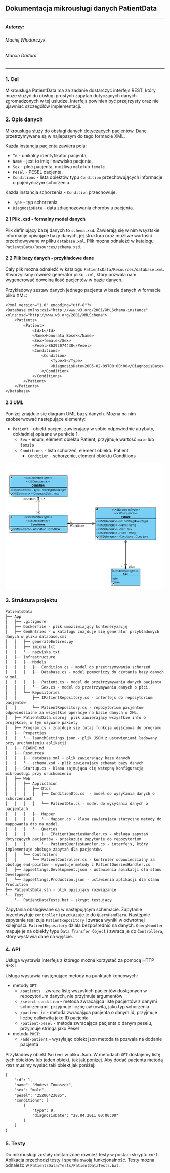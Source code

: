 ## Dokumentacja mikrousługi danych PatientData

--------------------------------------

##### Autorzy:

###### Maciej Włodarczyk

######  Marcin Dadura

-------------------------

### 1. Cel

Mikrousługa PatientData ma za zadanie dostarczyć interfejs REST, który może służyć do obsługi prostych zapytań dotyczących danych zgromadzonych w tej usłudze. Interfejs powinien być przejrzysty oraz nie ujawniać szczegółów implementacji.

###  2. Opis danych

Mikrousługa służy do obsługi danych dotyczących pacjentów. Dane przetrzymywane są w najlepszym do tego formacie XML.

Każda instancja pacjenta zawiera pola:

* `Id` - unikalny identyfikator pacjenta,
* `Name` - jest to imię i nazwisko pacjenta,
* `Sex` - płeć pacjenta, możliwa `male` lub `female`
* `Pesel` - PESEL pacjenta,
* `Conditions` - lista obiektów typu `Condition` przechowujących informacje o pojedyńczym schorzeniu.

Każda instancja schorzenia - `Condition` przechowuje:

* `Type` - typ schorzenia,
* `DiagnosisDate` - data zdiagnozowania choroby u pacjenta.

#### 2.1 Plik .xsd - formalny model danych

Plik definiujący bazę danych to `schema.xsd`. Zawierają się w nim wsyztskie informacje opisujące bazy danych, jej struktura oraz możliwe wartości przechowywane w pliku `database.xml`. Plik można odnaleźć w katalogu `PatientsData/Resources/schema.xsd`.

#### 2.2 Plik bazy danych - przykładowe dane

Cały plik można odnaleźć w katalogu `PatientsData/Resources/database.xml`. Stworzyliśmy również generator pliku `.xml`, który pozwala nam wygenerować dowolną ilość pacjentów w bazie danych.

Przykładowy zestaw danych jednego pacjenta w bazie danych w formacie pliku XML:

```
<?xml version="1.0" encoding="utf-8"?>
<Database xmlns:xsi="http://www.w3.org/2001/XMLSchema-instance" xmlns:xsd="http://www.w3.org/2001/XMLSchema">
	<Patients>
        <Patient>
        	<Id>1</Id>
        	<Name>Honorata Bosek</Name>
        	<Sex>female</Sex>
        	<Pesel>86392074438</Pesel>
        	<Conditions>
        		<Condition>
        			<Type>5</Type>
        			<DiagnosisDate>2005-02-09T00:00:00</DiagnosisDate>
        		</Condition>
        	</Conditions>
        </Patient>
	</Patients>
</Database>
```

#### 2.3 UML

Poniżej znajduje się diagram UML bazy danych. Można na nim zaobserwować następujące elementy:

* `Patient` - obiekt pacjent zawierający w sobie odpowiednie atrybuty, dokładniej opisane w punkcie 1.
    * `Sex` - enum, element obiektu Patient, przyjmuje wartość `male` lub `female`
    * `Conditions` - lista schorzeń, element obiektu Patient
        * `Condition` - schorzenie, element obiektu Conditions
    
![](pic/PatientDataUML-obiekt-Patient.PNG)

### 3. Struktura projektu

```
PatientsData
├── App
│   ├── .gitignore
│   ├── Dockerfile - plik umożliwiający konteneryzację
│   ├── GenEntries - w katalogu znajduje się generator przykładowych danych w pliku database.xml
│   │   ├── generateEntires.py
│   │   ├── imiona.txt
│   │   └── nazwiska.txt
│   ├── Infrastructure
│   │   ├── Models
│   │   │   ├── Condition.cs - model do przetrzymywania schorzeń
│   │   │   ├── Database.cs - model pomocniczy do czytania bazy danych w xml.
│   │   │   ├── Patient.cs - model do przetrzymywania danych pacjenta
│   │   │   └── Sex.cs - model do przetrzymywania danych o płci.
│   │   └── Repositories
│   │       ├── IPatientRepository.cs - interfejs do repozytorium pacjentów
│   │       └── PatientRepository.cs - repozytorium pacjentów odpowiedzialne za wszystkie operacje na bazie danych w XML.
│   ├── PatientsData.csproj  plik zawierający wszystkie info o projekcie, w tym używane pakiety
│   ├── Program.cs - znajduje się tutaj funkcja wejściowa do programu
│   ├── Properties
│   │   └── launchSettings.json - plik JSON z ustawieniami ładowany przy uruchomieniu aplikacji
│   ├── README.md
│   ├── Resources
│   │   ├── database.xml - plik zawierający baze danych
│   │   └── schema.xsd - plik zawierający schemat bazy danych
│   ├── Startup.cs - klasa zajmująca cię wstepną konfiguracją mikrousługi przy uruchomieniu
│   ├── Web
│   │   ├── Applictaion
│   │   │   ├── Dtos
│   │   │   │   ├── ConditionDto.cs  - model do wysyłania danych o schorzeniach
│   │   │   │   └── PatientDto.cs - model do wysyłania danych o pacjentach
│   │   │   ├── Mapper
│   │   │   │   └── Mapper.cs - klasa zawierająca statyczne metody do mappowania dto na model.
│   │   │   └── Queries
│   │   │       ├── IPatientQueriesHandler.cs - obsługa zapytań dotyczących pacjentów - przekazuje zapytanie do repozytorium
│   │   │       └── PatientQueriesHandler.cs - interfejs, który implementuje obsługę zapytań dla pacjentów.
│   │   └── Controllers
│   │       └── PatientController.cs - kontroler odpowiedzialny za obsługę end-pointów - wywołuje metody z PatientQueriesHandler.cs
│   ├── appsettings.Development.json - ustawienia aplikacji dla stanu Development
│   └── appsettings.Production.json - ustawienia aplikacji dla stanu Production
├── PatientsData.sln - plik opisujący rozwiązanie
└── Test
    └── PatientDataTests.bat - skrypt testujacy 
```


Zapytania obsługiwane są w następującym schemacie. Zapytanie przechwytuje `controller` i przekazuje je do `QueryHandlera`. Następnie zapytanie realizuje `PatientRepository` i zwraca wyniki w odwrotnej kolejności. `PatientRepository` działa bezpośrednio na danych. `QueryHandler` mapuje je na obiekty typu `Data Transfer Object` i zwraca je do `Controllera`, który wystawia dane na wyjście.
 


### 4. API

Usługa wystawia interfejs z którego można korzystać za pomocą HTTP REST.

Usługa wystawia następujące metody na punktach końcowych:

* metody `GET`:
    * `/patients` - zwraca listę wszyskich pacjentów dostępnych w repozytorium danych, nie przyjmuje argumentów
    * `/select-condition` - metoda zwracająca listę pacjentów z danymi schorzeniami, przyjmuje liczbę całkowitą, jako typ schorzenia
    * `/patient-id` - metoda zwracająca pacjenta o danym id, przyjmuje liczbę całkowitą jako ID pacjenta
    * `/patient-pesel` - metoda zwracająca pacjenta o danym peselu, przyjmuje stringa jako Pesel
* metoda `POST`:
    * `/add-patient` - wysyłając obiekt json metoda ta pozwala na dodanie pacjenta


Przykładowy obiekt `Patient` w pliku Json. W metodach `GET` dostajemy listę tych obiektów lub jeden obiekt, tak jak poniżej. Aby dodać pacjenta metodą `POST` musimy wysłać taki obiekt jak poniżej:
```
{
    "id": 1,
    "name": "Modest Tomaszek",
    "sex": "male",
    "pesel": "25206423085",
    "conditions": [
        {
            "type": 9,
            "diagnosisDate": "28.04.2011 00:00:00"
        }
    ]
}
```


### 5. Testy

Do mikrousługi zostały dostarczone również testy w postaci skryptu `curl`. Aplikacja przechodzi testy i spełnia swoją funkcjonalność. Testy można odnaleźc w `PatientsData/Tests/PatientDataTests.bat`.

